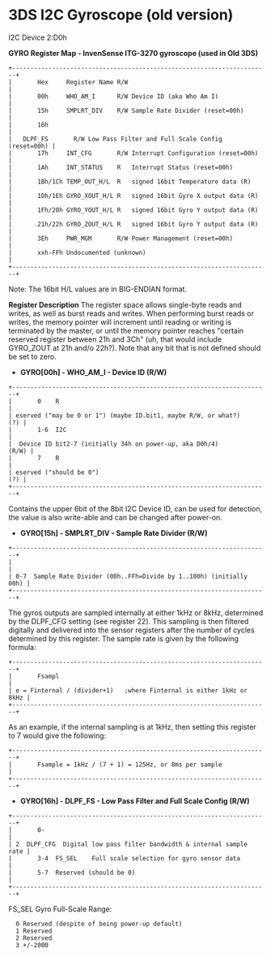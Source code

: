 # 3DS I2C Gyroscope (old version)


I2C Device 2:D0h

**GYRO Register Map - InvenSense ITG-3270 gyroscope (used in Old 3DS)**

```
+-----------------------------------------------------------------------+
|       Hex     Register Name R/W                                       |
|       00h     WHO_AM_I      R/W Device ID (aka Who Am I)              |
|       15h     SMPLRT_DIV    R/W Sample Rate Divider (reset=00h)       |
|       16h                                                             |
|   DLPF_FS       R/W Low Pass Filter and Full Scale Config (reset=00h) |
|       17h     INT_CFG       R/W Interrupt Configuration (reset=00h)   |
|       1Ah     INT_STATUS    R   Interrupt Status (reset=00h)          |
|       1Bh/1Ch TEMP_OUT_H/L  R   signed 16bit Temperature data (R)     |
|       1Dh/1Eh GYRO_XOUT_H/L R   signed 16bit Gyro X output data (R)   |
|       1Fh/20h GYRO_YOUT_H/L R   signed 16bit Gyro Y output data (R)   |
|       21h/22h GYRO_ZOUT_H/L R   signed 16bit Gyro Y output data (R)   |
|       3Eh     PWR_MGM       R/W Power Management (reset=00h)          |
|       xxh-FFh Undocumented (unknown)                                  |
+-----------------------------------------------------------------------+
```

Note: The 16bit H/L values are in BIG-ENDIAN format.

**Register Description**
The register space allows single-byte reads and writes, as well as burst
reads and writes. When performing burst reads or writes, the memory
pointer will increment until reading or writing is terminated by the
master, or until the memory pointer reaches \"certain reserved register
between 21h and 3Ch\" (uh, that would include GYRO_ZOUT at 21h and/o
22h?).
Note that any bit that is not defined should be set to zero.

- **GYRO\[00h\] - WHO_AM_I - Device ID (R/W)**

```
+-----------------------------------------------------------------------+
|       0    R                                                          |
| eserved ("may be 0 or 1") (maybe ID.bit1, maybe R/W, or what?)    (?) |
|       1-6  I2C                                                        |
|  Device ID bit2-7 (initially 34h on power-up, aka D0h/4)        (R/W) |
|       7    R                                                          |
| eserved ("should be 0")                                           (?) |
+-----------------------------------------------------------------------+
```

Contains the upper 6bit of the 8bit I2C Device ID, can be used for
detection, the value is also write-able and can be changed after
power-on.

- **GYRO\[15h\] - SMPLRT_DIV - Sample Rate Divider (R/W)**

```
+-----------------------------------------------------------------------+
|                                                                       |
| 0-7  Sample Rate Divider (00h..FFh=Divide by 1..100h) (initially 00h) |
+-----------------------------------------------------------------------+
```

The gyros outputs are sampled internally at either 1kHz or 8kHz,
determined by the DLPF_CFG setting (see register 22). This sampling is
then filtered digitally and delivered into the sensor registers after
the number of cycles determined by this register. The sample rate is
given by the following formula:

```
+-----------------------------------------------------------------------+
|       Fsampl                                                          |
| e = Finternal / (divider+1)   ;where Finternal is either 1kHz or 8kHz |
+-----------------------------------------------------------------------+
```

As an example, if the internal sampling is at 1kHz, then setting this
register to 7 would give the following:

```
+-----------------------------------------------------------------------+
|       Fsample = 1kHz / (7 + 1) = 125Hz, or 8ms per sample             |
+-----------------------------------------------------------------------+
```


- **GYRO\[16h\] - DLPF_FS - Low Pass Filter and Full Scale Config (R/W)**

```
+-----------------------------------------------------------------------+
|       0-                                                              |
| 2  DLPF_CFG  Digital low pass filter bandwidth & internal sample rate |
|       3-4  FS_SEL    Full scale selection for gyro sensor data        |
|       5-7  Reserved (should be 0)                                     |
+-----------------------------------------------------------------------+
```

FS_SEL Gyro Full-Scale Range:

      0 Reserved (despite of being power-up default)
      1 Reserved
      2 Reserved
      3 +/-2000

